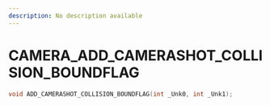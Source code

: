 ```yaml
---
description: No description available 
---
```


# CAMERA\_ADD_CAMERASHOT_COLLISION_BOUNDFLAG

```cpp
void ADD_CAMERASHOT_COLLISION_BOUNDFLAG(int _Unk0, int _Unk1);
```